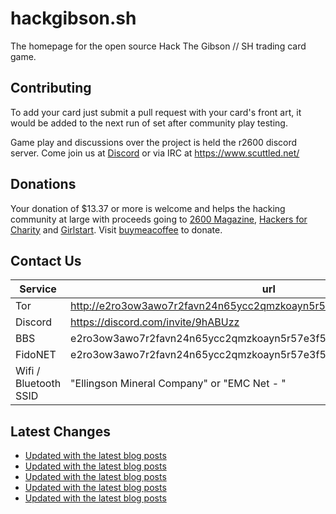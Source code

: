 # hackgibson.sh
The homepage for the open source Hack The Gibson // SH trading card game.


## Contributing

To add your card just submit a pull request with your card's front art, it would be added to the next run of set after community play testing.

Game play and discussions over the project is held the r2600 discord server. Come join us at [Discord](https://discord.com/invite/9hABUzz) or via IRC at https://www.scuttled.net/


## Donations

Your donation of $13.37 or more is welcome and helps the hacking community at large with proceeds going to [2600 Magazine](https://2600.com/), [Hackers for Charity](https://hackersforcharity.org) and [Girlstart](https://girlstart.org).  Visit [buymeacoffee](https://www.buymeacoffee.com/hackgibson.sh) to donate.


## Contact Us

Service | url
-|-
Tor | http://e2ro3ow3awo7r2favn24n65ycc2qmzkoayn5r57e3f56nvjwdcgg32ad.onion
Discord | https://discord.com/invite/9hABUzz
BBS | e2ro3ow3awo7r2favn24n65ycc2qmzkoayn5r57e3f56nvjwdcgg32ad.onion:23
FidoNET | e2ro3ow3awo7r2favn24n65ycc2qmzkoayn5r57e3f56nvjwdcgg32ad.onion:24554
Wifi / Bluetooth SSID | "Ellingson Mineral Company" or "EMC Net - <fidonet address>"

## Latest Changes
<!-- BLOG-POST-LIST:START -->
- [Updated with the latest blog posts](https://github.com/DFW2600/hackgibson.sh/commit/27ddee83c9f2c93e6c804c077d525eef9a92f93a)
- [Updated with the latest blog posts](https://github.com/DFW2600/hackgibson.sh/commit/7c81863bbc4db78003bae88f7b0ca062897484e2)
- [Updated with the latest blog posts](https://github.com/DFW2600/hackgibson.sh/commit/2c12c7a96b996cf446e801c1721e6ed8bc6fd072)
- [Updated with the latest blog posts](https://github.com/DFW2600/hackgibson.sh/commit/5d994f2ed12fd225c411f9770bcc99d32ba0585e)
- [Updated with the latest blog posts](https://github.com/DFW2600/hackgibson.sh/commit/45bd90b6572f7d9d744e0c9bc8e5e98e4ec49bdd)
<!-- BLOG-POST-LIST:END -->
